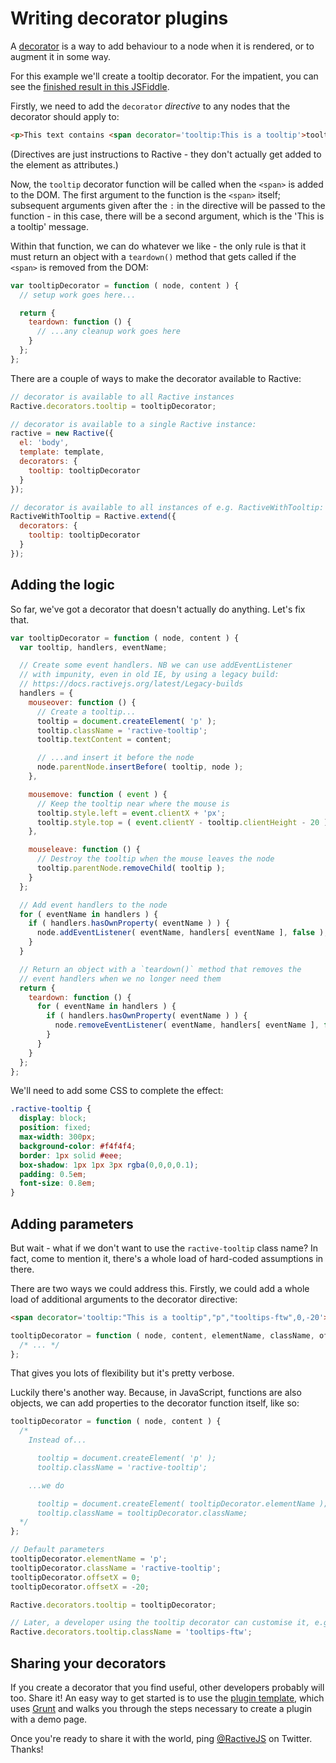 # Writing decorator plugins


A [decorator](decorators.md) is a way to add behaviour to a node when it is rendered, or to augment it in some way.

For this example we'll create a tooltip decorator. For the impatient, you can see the [finished result in this JSFiddle](http://jsfiddle.net/tomByrer/9g3pB/11/).

Firstly, we need to add the `decorator` *directive* to any nodes that the decorator should apply to:

```html
<p>This text contains <span decorator='tooltip:This is a tooltip'>tooltips</span>.</p>
```

(Directives are just instructions to Ractive - they don't actually get added to the element as attributes.)

Now, the `tooltip` decorator function will be called when the `<span>` is added to the DOM. The first argument to the function is the `<span>` itself; subsequent arguments given after the `:` in the directive will be passed to the function - in this case, there will be a second argument, which is the 'This is a tooltip' message.

Within that function, we can do whatever we like - the only rule is that it must return an object with a `teardown()` method that gets called if the `<span>` is removed from the DOM:

```js
var tooltipDecorator = function ( node, content ) {
  // setup work goes here...

  return {
    teardown: function () {
      // ...any cleanup work goes here
    }
  };
};
```

There are a couple of ways to make the decorator available to Ractive:

```js
// decorator is available to all Ractive instances
Ractive.decorators.tooltip = tooltipDecorator;

// decorator is available to a single Ractive instance:
ractive = new Ractive({
  el: 'body',
  template: template,
  decorators: {
    tooltip: tooltipDecorator
  }
});

// decorator is available to all instances of e.g. RactiveWithTooltip:
RactiveWithTooltip = Ractive.extend({
  decorators: {
    tooltip: tooltipDecorator
  }
});
```


## Adding the logic

So far, we've got a decorator that doesn't actually do anything. Let's fix that.

```js
var tooltipDecorator = function ( node, content ) {
  var tooltip, handlers, eventName;

  // Create some event handlers. NB we can use addEventListener
  // with impunity, even in old IE, by using a legacy build:
  // https://docs.ractivejs.org/latest/Legacy-builds
  handlers = {
    mouseover: function () {
      // Create a tooltip...
      tooltip = document.createElement( 'p' );
      tooltip.className = 'ractive-tooltip';
      tooltip.textContent = content;

      // ...and insert it before the node
      node.parentNode.insertBefore( tooltip, node );
    },

    mousemove: function ( event ) {
      // Keep the tooltip near where the mouse is
      tooltip.style.left = event.clientX + 'px';
      tooltip.style.top = ( event.clientY - tooltip.clientHeight - 20 ) + 'px';
    },

    mouseleave: function () {
      // Destroy the tooltip when the mouse leaves the node
      tooltip.parentNode.removeChild( tooltip );
    }
  };

  // Add event handlers to the node
  for ( eventName in handlers ) {
    if ( handlers.hasOwnProperty( eventName ) ) {
      node.addEventListener( eventName, handlers[ eventName ], false );
    }
  }

  // Return an object with a `teardown()` method that removes the
  // event handlers when we no longer need them
  return {
    teardown: function () {
      for ( eventName in handlers ) {
        if ( handlers.hasOwnProperty( eventName ) ) {
          node.removeEventListener( eventName, handlers[ eventName ], false );
        }
      }
    }
  };
};
```

We'll need to add some CSS to complete the effect:

```css
.ractive-tooltip {
  display: block;
  position: fixed;
  max-width: 300px;
  background-color: #f4f4f4;
  border: 1px solid #eee;
  box-shadow: 1px 1px 3px rgba(0,0,0,0.1);
  padding: 0.5em;
  font-size: 0.8em;
}
```


## Adding parameters

But wait - what if we don't want to use the `ractive-tooltip` class name? In fact, come to mention it, there's a whole load of hard-coded assumptions in there.

There are two ways we could address this. Firstly, we could add a whole load of additional arguments to the decorator directive:

```html
<span decorator='tooltip:"This is a tooltip","p","tooltips-ftw",0,-20'>tooltips</span>
```

```js
tooltipDecorator = function ( node, content, elementName, className, offsetX, offsetY ) {
  /* ... */
};
```

That gives you lots of flexibility but it's pretty verbose.

Luckily there's another way. Because, in JavaScript, functions are also objects, we can add properties to the decorator function itself, like so:

```js
tooltipDecorator = function ( node, content ) {
  /*
    Instead of...

      tooltip = document.createElement( 'p' );
      tooltip.className = 'ractive-tooltip';

    ...we do

      tooltip = document.createElement( tooltipDecorator.elementName );
      tooltip.className = tooltipDecorator.className;
  */
};

// Default parameters
tooltipDecorator.elementName = 'p';
tooltipDecorator.className = 'ractive-tooltip';
tooltipDecorator.offsetX = 0;
tooltipDecorator.offsetX = -20;

Ractive.decorators.tooltip = tooltipDecorator;

// Later, a developer using the tooltip decorator can customise it, e.g.
Ractive.decorators.tooltip.className = 'tooltips-ftw';
```


## Sharing your decorators

If you create a decorator that you find useful, other developers probably will too. Share it! An easy way to get started is to use the [plugin template](https://github.com/RactiveJS/Plugin-template), which uses [Grunt](http://gruntjs.com) and walks you through the steps necessary to create a plugin with a demo page.

Once you're ready to share it with the world, ping [@RactiveJS](http://twitter.com/RactiveJS) on Twitter. Thanks!
